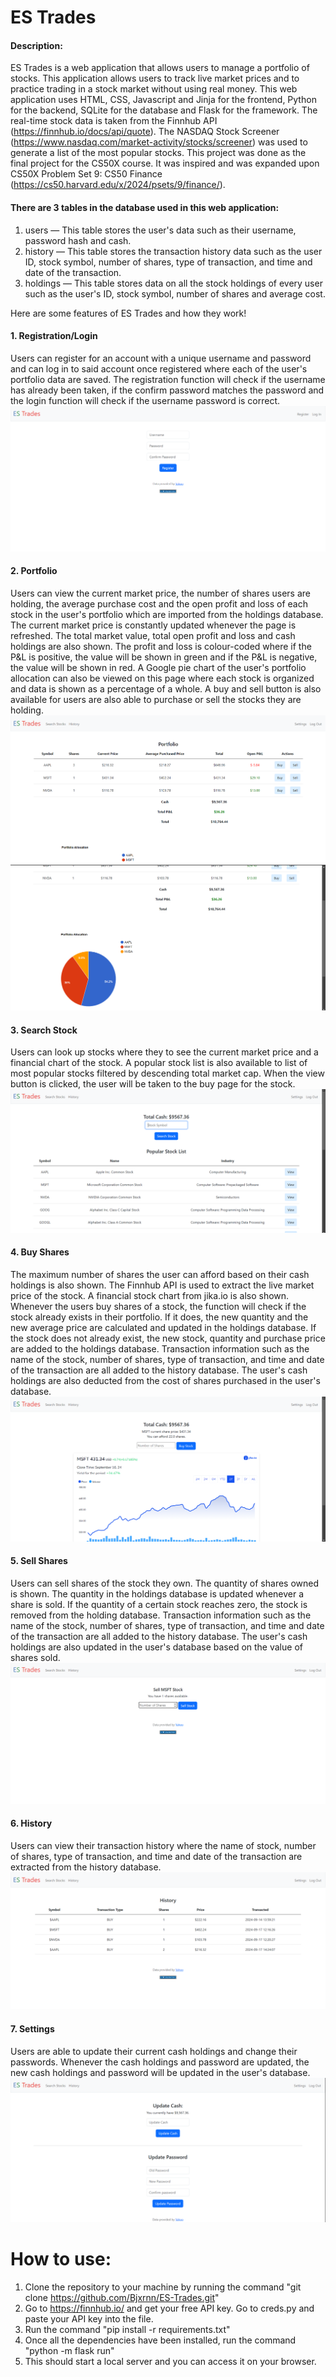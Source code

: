 # ES Trades

#### Description:
ES Trades is a web application that allows users to manage a portfolio of stocks. This application allows users to track live market prices and to practice trading in a stock market without using real money. This web application uses HTML, CSS, Javascript and Jinja for the frontend, Python for the backend, SQLite for the database and Flask for the framework. The real-time stock data is taken from the Finnhub API (https://finnhub.io/docs/api/quote). The NASDAQ Stock Screener (https://www.nasdaq.com/market-activity/stocks/screener) was used to generate a list of the most popular stocks. This project was done as the final project for the CS50X course. It was inspired and was expanded upon CS50X Problem Set 9: CS50 Finance (https://cs50.harvard.edu/x/2024/psets/9/finance/).

#### There are 3 tables in the database used in this web application:
1. users — This table stores the user's data such as their username, password hash and cash.
2. history — This table stores the transaction history data such as the user ID, stock symbol, number of shares, type of transaction, and time and date of the transaction.
3. holdings — This table stores data on all the stock holdings of every user such as the user's ID, stock symbol, number of shares and average cost.

Here are some features of ES Trades and how they work!
#### 1. Registration/Login
Users can register for an account with a unique username and password and can log in to said account once registered where each of the user's portfolio data are saved. The registration function will check if the username has already been taken, if the confirm password matches the password and the login function will check if the username password is correct.
![plot](images/register.png)


#### 2. Portfolio
Users can view the current market price, the number of shares users are holding, the average purchase cost and the open profit and loss of each stock in the user's portfolio which are imported from the holdings database. The current market price is constantly updated whenever the page is refreshed. The total market value, total open profit and loss and cash holdings are also shown. The profit and loss is colour-coded where if the P&L is positive, the value will be shown in green and if the P&L is negative, the value will be shown in red. A Google pie chart of the user's portfolio allocation can also be viewed on this page where each stock is organized and data is shown as a percentage of a whole. A buy and sell button is also available for users are also able to purchase or sell the stocks they are holding.
![plot](images/portfolio.png)
![plot](images/chart.png)


#### 3. Search Stock
Users can look up stocks where they to see the current market price and a financial chart of the stock. A popular stock list is also available to list of most popular stocks filtered by descending total market cap. When the view button is clicked, the user will be taken to the buy page for the stock.
![plot](images/search.png)


#### 4. Buy Shares
The maximum number of shares the user can afford based on their cash holdings is also shown. The Finnhub API is used to extract the live market price of the stock. A financial stock chart from jika.io is also shown. Whenever the users buy shares of a stock, the function will check if the stock already exists in their portfolio. If it does, the new quantity and the new average price are calculated and updated in the holdings database. If the stock does not already exist, the new stock, quantity and purchase price are added to the holdings database. Transaction information such as the name of the stock, number of shares, type of transaction, and time and date of the transaction are all added to the history database. The user's cash holdings are also deducted from the cost of shares purchased in the user's database.
![plot](images/buy.png)


#### 5. Sell Shares
Users can sell shares of the stock they own. The quantity of shares owned is shown. The quantity in the holdings database is updated whenever a share is sold. If the quantity of a certain stock reaches zero, the stock is removed from the holding database. Transaction information such as the name of the stock, number of shares, type of transaction, and time and date of the transaction are all added to the history database. The user's cash holdings are also updated in the user's database based on the value of shares sold.
![plot](images/sell.png)


#### 6. History
Users can view their transaction history where the name of stock, number of shares, type of transaction, and time and date of the transaction are extracted from the history database.
![plot](images/history.png)


#### 7. Settings
Users are able to update their current cash holdings and change their passwords. Whenever the cash holdings and password are updated, the new cash holdings and password will be updated in the user's database.
![plot](images/settings.png)


# How to use:
1) Clone the repository to your machine by running the command "git clone https://github.com/Bjxrnn/ES-Trades.git"
2) Go to https://finnhub.io/ and get your free API key. Go to creds.py and paste your API key into the file.
3) Run the command "pip install -r requirements.txt"
4) Once all the dependencies have been installed, run the command "python -m flask run"
5) This should start a local server and you can access it on your browser.
